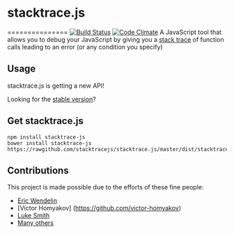 # stacktrace.js
 ===============
[![Build Status](https://travis-ci.org/stacktracejs/stack-generator.svg?branch=master)](https://travis-ci.org/stacktracejs/stack-generator) [![Code Climate](https://codeclimate.com/github/stacktracejs/stacktrace.js.png)](https://codeclimate.com/github/stacktracejs/stacktrace.js)
A JavaScript tool that allows you to debug your JavaScript by giving you a [stack trace](http://en.wikipedia.org/wiki/Stack_trace) of function calls leading to an error (or any condition you specify)

## Usage
stacktrace.js is getting a new API! 

Looking for the [stable version](https://github.com/stacktracejs/stacktrace.js/tree/stable)? 

## Get stacktrace.js
```
npm install stacktrace-js
bower install stacktrace-js
https://rawgithub.com/stacktracejs/stacktrace.js/master/dist/stacktrace.min.js
```

## Contributions  

This project is made possible due to the efforts of these fine people:

* [Eric Wendelin](http://www.eriwen.com)
* [Victor Homyakov] (https://github.com/victor-homyakov)
* [Luke Smith](http://lucassmith.name/)
* [Many others](https://github.com/stacktracejs/stacktrace.js/graphs/contributors)
